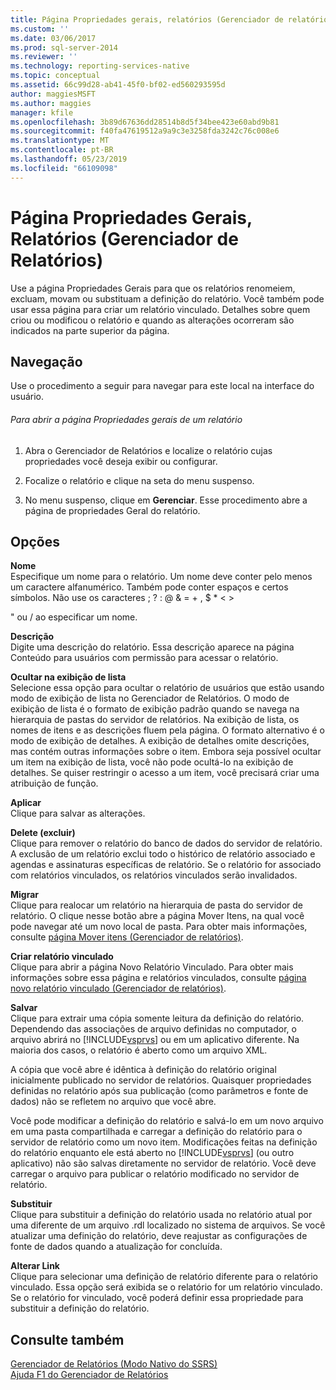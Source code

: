 ```yaml
---
title: Página Propriedades gerais, relatórios (Gerenciador de relatórios) | Microsoft Docs
ms.custom: ''
ms.date: 03/06/2017
ms.prod: sql-server-2014
ms.reviewer: ''
ms.technology: reporting-services-native
ms.topic: conceptual
ms.assetid: 66c99d28-ab41-45f0-bf02-ed560293595d
author: maggiesMSFT
ms.author: maggies
manager: kfile
ms.openlocfilehash: 3b89d67636dd28514b8d5f34bee423e60abd9b81
ms.sourcegitcommit: f40fa47619512a9a9c3e3258fda3242c76c008e6
ms.translationtype: MT
ms.contentlocale: pt-BR
ms.lasthandoff: 05/23/2019
ms.locfileid: "66109098"
---
```

# <a name="general-properties-page-reports-report-manager"></a>Página Propriedades Gerais, Relatórios (Gerenciador de Relatórios)
  Use a página Propriedades Gerais para que os relatórios renomeiem, excluam, movam ou substituam a definição do relatório. Você também pode usar essa página para criar um relatório vinculado. Detalhes sobre quem criou ou modificou o relatório e quando as alterações ocorreram são indicados na parte superior da página.  
  
## <a name="navigation"></a>Navegação  
 Use o procedimento a seguir para navegar para este local na interface do usuário.  
  
###### <a name="to-open-the-general-properties-page-for-a-report"></a>Para abrir a página Propriedades gerais de um relatório  
  
1.  Abra o Gerenciador de Relatórios e localize o relatório cujas propriedades você deseja exibir ou configurar.  
  
2.  Focalize o relatório e clique na seta do menu suspenso.  
  
3.  No menu suspenso, clique em **Gerenciar**. Esse procedimento abre a página de propriedades Geral do relatório.  
  
## <a name="options"></a>Opções  
 **Nome**  
 Especifique um nome para o relatório. Um nome deve conter pelo menos um caractere alfanumérico. Também pode conter espaços e certos símbolos. Não use os caracteres ; ? : \@ & = + , $ * \< >  
  
 " ou / ao especificar um nome.  
  
 **Descrição**  
 Digite uma descrição do relatório. Essa descrição aparece na página Conteúdo para usuários com permissão para acessar o relatório.  
  
 **Ocultar na exibição de lista**  
 Selecione essa opção para ocultar o relatório de usuários que estão usando modo de exibição de lista no Gerenciador de Relatórios. O modo de exibição de lista é o formato de exibição padrão quando se navega na hierarquia de pastas do servidor de relatórios. Na exibição de lista, os nomes de itens e as descrições fluem pela página. O formato alternativo é o modo de exibição de detalhes. A exibição de detalhes omite descrições, mas contém outras informações sobre o item. Embora seja possível ocultar um item na exibição de lista, você não pode ocultá-lo na exibição de detalhes. Se quiser restringir o acesso a um item, você precisará criar uma atribuição de função.  
  
 **Aplicar**  
 Clique para salvar as alterações.  
  
 **Delete (excluir)**  
 Clique para remover o relatório do banco de dados do servidor de relatório. A exclusão de um relatório exclui todo o histórico de relatório associado e agendas e assinaturas específicas de relatório. Se o relatório for associado com relatórios vinculados, os relatórios vinculados serão invalidados.  
  
 **Migrar**  
 Clique para realocar um relatório na hierarquia de pasta do servidor de relatório. O clique nesse botão abre a página Mover Itens, na qual você pode navegar até um novo local de pasta. Para obter mais informações, consulte [página Mover itens &#40;Gerenciador de relatórios&#41;](../../2014/reporting-services/move-items-page-report-manager.md).  
  
 **Criar relatório vinculado**  
 Clique para abrir a página Novo Relatório Vinculado. Para obter mais informações sobre essa página e relatórios vinculados, consulte [página novo relatório vinculado &#40;Gerenciador de relatórios&#41;](../../2014/reporting-services/new-linked-report-page-report-manager.md).  
  
 **Salvar**  
 Clique para extrair uma cópia somente leitura da definição do relatório. Dependendo das associações de arquivo definidas no computador, o arquivo abrirá no [!INCLUDE[vsprvs](../includes/vsprvs-md.md)] ou em um aplicativo diferente. Na maioria dos casos, o relatório é aberto como um arquivo XML.  
  
 A cópia que você abre é idêntica à definição do relatório original inicialmente publicado no servidor de relatórios. Quaisquer propriedades definidas no relatório após sua publicação (como parâmetros e fonte de dados) não se refletem no arquivo que você abre.  
  
 Você pode modificar a definição do relatório e salvá-lo em um novo arquivo em uma pasta compartilhada e carregar a definição do relatório para o servidor de relatório como um novo item. Modificações feitas na definição do relatório enquanto ele está aberto no [!INCLUDE[vsprvs](../includes/vsprvs-md.md)] (ou outro aplicativo) não são salvas diretamente no servidor de relatório. Você deve carregar o arquivo para publicar o relatório modificado no servidor de relatório.  
  
 **Substituir**  
 Clique para substituir a definição do relatório usada no relatório atual por uma diferente de um arquivo .rdl localizado no sistema de arquivos. Se você atualizar uma definição do relatório, deve reajustar as configurações de fonte de dados quando a atualização for concluída.  
  
 **Alterar Link**  
 Clique para selecionar uma definição de relatório diferente para o relatório vinculado. Essa opção será exibida se o relatório for um relatório vinculado. Se o relatório for vinculado, você poderá definir essa propriedade para substituir a definição do relatório.  
  
## <a name="see-also"></a>Consulte também  
 [Gerenciador de Relatórios &#40;Modo Nativo do SSRS&#41;](../../2014/reporting-services/report-manager-ssrs-native-mode.md)   
 [Ajuda F1 do Gerenciador de Relatórios](../../2014/reporting-services/report-manager-f1-help.md)  
  
  
